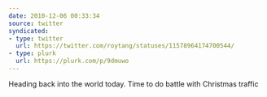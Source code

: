 ```yaml
---
date: 2010-12-06 00:33:34
source: twitter
syndicated:
- type: twitter
  url: https://twitter.com/roytang/statuses/11578964174700544/
- type: plurk
  url: https://plurk.com/p/9dmuwo
---
```


Heading back into the world today. Time to do battle with Christmas traffic